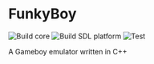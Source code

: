 # FunkyBoy

![Build core](https://github.com/kremi151/FunkyBoy/workflows/Build%20core/badge.svg)
![Build SDL platform](https://github.com/kremi151/FunkyBoy/workflows/Build%20SDL%20platform/badge.svg)
![Test](https://github.com/kremi151/FunkyBoy/workflows/Test/badge.svg)

A Gameboy emulator written in C++
